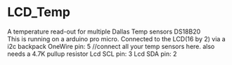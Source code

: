 # LCD_Temp
A temperature read-out for multiple Dallas Temp sensors  DS18B20  
This is running on a arduino pro micro.
Connected to the LCD(16 by 2) via a i2c backpack
OneWire pin: 5 //connect all your temp sensors here. also needs a 4.7K pullup resistor
Lcd SCL pin: 3
Lcd SDA pin: 2
